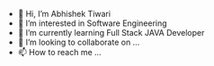 - 👋 Hi, I’m Abhishek Tiwari 
- 👀 I’m interested in Software Engineering  
- 🌱 I’m currently learning Full Stack JAVA Developer
- 💞️ I’m looking to collaborate on ...
- 📫 How to reach me ...

<!---
abhishekGithubUser/abhishekGithubUser is a ✨ special ✨ repository because its `README.md` (this file) appears on your GitHub profile.
You can click the Preview link to take a look at your changes.
--->
